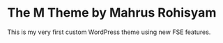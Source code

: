 # The M Theme by Mahrus Rohisyam

This is my very first custom WordPress theme using new FSE features.
